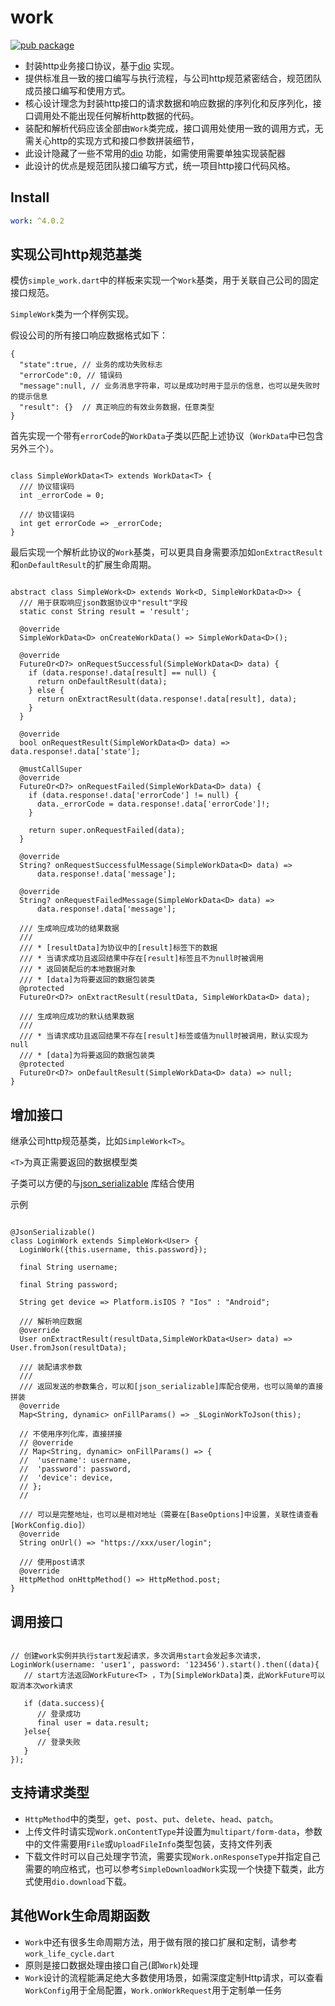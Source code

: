 # work

[![pub package](https://img.shields.io/pub/v/work.svg)](https://pub.dartlang.org/packages/work)

* 封装http业务接口协议，基于[dio](https://pub.dartlang.org/packages/dio) 实现。
* 提供标准且一致的接口编写与执行流程，与公司http规范紧密结合，规范团队成员接口编写和使用方式。
* 核心设计理念为封装http接口的请求数据和响应数据的序列化和反序列化，接口调用处不能出现任何解析http数据的代码。
* 装配和解析代码应该全部由`Work`类完成，接口调用处使用一致的调用方式，无需关心http的实现方式和接口参数拼装细节，
* 此设计隐藏了一些不常用的[dio](https://pub.dartlang.org/packages/dio) 功能，如需使用需要单独实现装配器
* 此设计的优点是规范团队接口编写方式，统一项目http接口代码风格。

## Install

```yaml
work: ^4.0.2
```

## 实现公司http规范基类

模仿`simple_work.dart`中的样板来实现一个`Work`基类，用于关联自己公司的固定接口规范。

`SimpleWork`类为一个样例实现。

假设公司的所有接口响应数据格式如下：

```协议
{
  "state":true, // 业务的成功失败标志
  "errorCode":0, // 错误码
  "message":null, // 业务消息字符串，可以是成功时用于显示的信息，也可以是失败时的提示信息
  "result": {}  // 真正响应的有效业务数据，任意类型
}
```

首先实现一个带有`errorCode`的`WorkData`子类以匹配上述协议（`WorkData`中已包含另外三个）。

```SimpleWorkData

class SimpleWorkData<T> extends WorkData<T> {
  /// 协议错误码
  int _errorCode = 0;

  /// 协议错误码
  int get errorCode => _errorCode;
}

```

最后实现一个解析此协议的`Work`基类，可以更具自身需要添加如`onExtractResult`和`onDefaultResult`的扩展生命周期。

```SimpleWork

abstract class SimpleWork<D> extends Work<D, SimpleWorkData<D>> {
  /// 用于获取响应json数据协议中"result"字段
  static const String result = 'result';

  @override
  SimpleWorkData<D> onCreateWorkData() => SimpleWorkData<D>();

  @override
  FutureOr<D?> onRequestSuccessful(SimpleWorkData<D> data) {
    if (data.response!.data[result] == null) {
      return onDefaultResult(data);
    } else {
      return onExtractResult(data.response!.data[result], data);
    }
  }

  @override
  bool onRequestResult(SimpleWorkData<D> data) => data.response!.data['state'];

  @mustCallSuper
  @override
  FutureOr<D?> onRequestFailed(SimpleWorkData<D> data) {
    if (data.response!.data['errorCode'] != null) {
      data._errorCode = data.response!.data['errorCode']!;
    }

    return super.onRequestFailed(data);
  }

  @override
  String? onRequestSuccessfulMessage(SimpleWorkData<D> data) =>
      data.response!.data['message'];

  @override
  String? onRequestFailedMessage(SimpleWorkData<D> data) =>
      data.response!.data['message'];

  /// 生成响应成功的结果数据
  ///
  /// * [resultData]为协议中的[result]标签下的数据
  /// * 当请求成功且返回结果中存在[result]标签且不为null时被调用
  /// * 返回装配后的本地数据对象
  /// * [data]为将要返回的数据包装类
  @protected
  FutureOr<D?> onExtractResult(resultData, SimpleWorkData<D> data);

  /// 生成响应成功的默认结果数据
  ///
  /// * 当请求成功且返回结果不存在[result]标签或值为null时被调用，默认实现为null
  /// * [data]为将要返回的数据包装类
  @protected
  FutureOr<D?> onDefaultResult(SimpleWorkData<D> data) => null;
}

```

## 增加接口

继承公司http规范基类，比如`SimpleWork<T>`。

`<T>`为真正需要返回的数据模型类

子类可以方便的与[json_serializable](https://pub.dev/packages/json_serializable) 库结合使用

示例

```

@JsonSerializable()
class LoginWork extends SimpleWork<User> {
  LoginWork({this.username, this.password});
  
  final String username;
  
  final String password;

  String get device => Platform.isIOS ? "Ios" : "Android";
  
  /// 解析响应数据
  @override
  User onExtractResult(resultData,SimpleWorkData<User> data) => User.fromJson(resultData);

  /// 装配请求参数
  /// 
  /// 返回发送的参数集合，可以和[json_serializable]库配合使用，也可以简单的直接拼装
  @override
  Map<String, dynamic> onFillParams() => _$LoginWorkToJson(this);

  // 不使用序列化库，直接拼接
  // @override
  // Map<String, dynamic> onFillParams() => {
  //  'username': username,
  //  'password': password,
  //  'device': device,
  // };
  //

  /// 可以是完整地址，也可以是相对地址（需要在[BaseOptions]中设置，关联性请查看[WorkConfig.dio]）
  @override
  String onUrl() => "https://xxx/user/login";

  /// 使用post请求
  @override
  HttpMethod onHttpMethod() => HttpMethod.post;
}

```

## 调用接口

```

// 创建work实例并执行start发起请求，多次调用start会发起多次请求，
LoginWork(username: 'user1', password: '123456').start().then((data){
   // start方法返回WorkFuture<T> ，T为[SimpleWorkData]类，此WorkFuture可以取消本次work请求

   if (data.success){
      // 登录成功
      final user = data.result;
   }else{
      // 登录失败
   }
});

```

## 支持请求类型

* `HttpMethod`中的类型，`get`、`post`、`put`、`delete`、`head`、`patch`。
* 上传文件时请实现`Work.onContentType`并设置为`multipart/form-data`，参数中的文件需要用`File`或`UploadFileInfo`类型包装，支持文件列表
* 下载文件时可以自己处理字节流，需要实现`Work.onResponseType`并指定自己需要的响应格式，也可以参考`SimpleDownloadWork`实现一个快捷下载类，此方式使用`dio.download`下载。

## 其他Work生命周期函数

* `Work`中还有很多生命周期方法，用于做有限的接口扩展和定制，请参考`work_life_cycle.dart`
* 原则是接口数据处理由接口自己(即`Work`)处理
* `Work`设计的流程能满足绝大多数使用场景，如需深度定制Http请求，可以查看`WorkConfig`用于全局配置，`Work.onWorkRequest`用于定制单一任务

